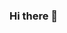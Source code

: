 ### Hi there 👋

<!--
**raja0089/raja0089** is a ✨ _special_ ✨ repository because its `README.md` (this file) appears on your GitHub profile.

Here are some ideas to get you started:

- 🔭 I’m currently working on React JS
- 🌱 I’m currently learning MERN Stack
- 👯 I’m looking to collaborate on React js
- 🤔 I’m looking for help with React
- 💬 Ask me about JavaScript programing Bug
- 📫 How to reach me: hab67603@gmail.com
- 😄 Pronouns: Raja
- ⚡ Fun fact: Friendly and loyal
-->
